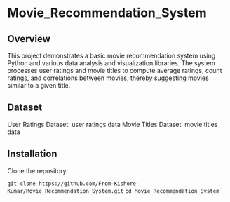 # Movie_Recommendation_System

## Overview
This project demonstrates a basic movie recommendation system using Python and various data analysis and visualization libraries. The system processes user ratings and movie titles to compute average ratings, count ratings, and correlations between movies, thereby suggesting movies similar to a given title.

## Dataset
User Ratings Dataset: user ratings data
Movie Titles Dataset: movie titles data

## Installation
Clone the repository:

`git clone https://github.com/From-Kishore-Kumar/Movie_Recommendation_System.git`
`cd Movie_Recommendation_System` `
